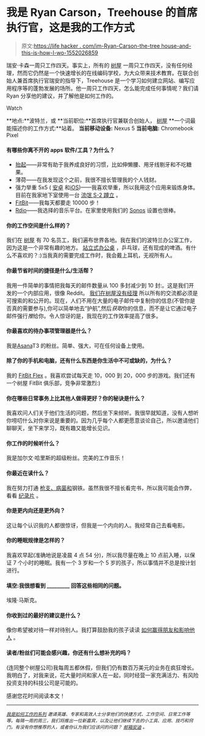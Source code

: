 # 我是 Ryan Carson，Treehouse 的首席执行官，这是我的工作方式

> 原文:[https://life hacker . com/im-Ryan-Carson-the-tree house-and-this-is-how-I-wo-1552026859](https://lifehacker.com/im-ryan-carson-ceo-of-treehouse-and-this-is-how-i-wo-1552026859)

瑞安·卡森一周只工作四天。事实上，所有的 [树屋](http://teamtreehouse.com/) 一周只工作四天，没有任何经理，然而它仍然是一个快速增长的在线编码学校，为大众带来技术教育。在联合创始人兼首席执行官瑞安的指导下，Treehouse 是一个学习如何建立网站、编写应用程序等的蓬勃发展的场所。他一周只工作四天，怎么能完成任何事情呢？我们请 Ryan 分享他的建议，并了解他是如何工作的。

Watch

**地点:**波特兰，或
**当前职位:**首席执行官兼联合创始人， [树屋](http://teamtreehouse.com)
**一个词最能描述你的工作方式:**站着。
**当前移动设备:** Nexus 5
**当前电脑:** Chromebook Pixel

#### **有哪些你离不开的 apps 软件/工具？为什么？**

*   [抬起](https://lift.do/)——非常有助于我养成良好的习惯，比如伸懒腰、用牙线剔牙和不吃糖果。
*   薄荷——在我发现这个之前，我很不擅长管理我的个人钱财。
*   强力举重 5x5 ( [安卓](https://play.google.com/store/apps/details?id=com.stronglifts.app) 和[iOS](https://itunes.apple.com/us/app/stronglifts/id488580022?mt=8))——我喜欢举重，所以我用这个应用来锻炼身体。目前在我家地下室使用一台 [流氓 S-2 蹲立](http://www.roguefitness.com/s2-squat-stand.php) 。
*   [FitBit](http://fitbit.com)——我每天都要走 10000 步！
*   [Rdio](http://rdio.com)——我选择的音乐平台。在家里使用我们的 [Sonos](http://sonos.com) 设置也很棒。

#### 你的工作空间是什么样的？

我们在 [树屋](http://teamtreehouse.com) 有 70 名员工，我们遍布世界各地。我在我们的波特兰办公室工作，因为这是一个非常有趣的地方。 [站立式办公桌](https://lifehacker.com/five-best-standing-desks-1528244287) ，乒乓球，还有现成的啤酒。有什么不喜欢的？:)当我真的需要完成工作时，我会戴上耳机，无视所有人。

#### 你最节省时间的捷径是什么/生活帮？

我用一件简单的事情把我每天的邮件数量从 100 多封减少到 10 封:。这是我们开发的一个内部应用，很像 Reddit。 [我们在树屋没有经理](http://ryancarson.com/post/61562761297/no-managers-why-we-removed-bosses-at-treehouse) 所以所有的交流都必须是可搜索的和公开的。现在，人们不用在大量的电子邮件中复制你的信息(不管你是否真的需要参与),你可以简单地去“护航”,然后*获取*你的信息，而不是让它通过电子邮件强行*推*给你。令人惊讶的是，我现在的工作效率提高了很多。

#### 你最喜欢的待办事项管理器是什么？

我是[Asana](https://lifehacker.com/we-are-the-founders-of-asana-and-this-is-the-story-beh-1536983895)T3 的粉丝。简单、强大，可在任何设备上使用。

#### 除了你的手机和电脑，还有什么东西是你生活中不可或缺的，为什么？

我的 [FitBit Flex](http://www.fitbit.com/flex) 。我喜欢尝试每天走 10，000 到 20，000 步的游戏。我们还有一个树屋 FitBit 俱乐部，竞争非常激烈:)

#### 你在哪些日常事务上比其他人做得更好？你的秘诀是什么？

我喜欢问人们关于他们生活的问题，然后坐下来倾听。我很早就知道，没有人想听你唠叨什么对你来说是重要的。因为几乎每个人都更愿意谈论自己，所以邀请他们聊聊天，坐下来学习，既有趣又能增长见识。

#### 你工作的时候听什么？

我是加尔文·哈里斯的超级粉丝。完美的工作音乐！

#### 你最近在读什么？

我在努力打通 [枪支、病菌和](http://www.amazon.com/Guns-Germs-Steel-Fates-Societies/dp/0393317552?asc_campaign=InlineText&asc_refurl=https://lifehacker.com/im-ryan-carson-ceo-of-treehouse-and-this-is-how-i-wo-1552026859&asc_source=&tag=kinjalifehackerlink-20)钢铁。虽然我很不擅长看完书，所以我可能会作弊，看看 [纪录片](http://www.pbs.org/gunsgermssteel/) 。

#### 你是更内向还是更外向？

这让每个认识我的人都很惊讶，但我是一个内向的人。我经常自己去看电影。

#### 你的睡眠规律是怎样的？

我喜欢早起(准确地说是凌晨 4 点 54 分)，所以我尽量在晚上 10 点前入睡，以保证 7 个小时的睡眠。我有一个 3 岁和一个 5 岁的孩子，所以事情并不总是按计划进行。

#### 填空:我很想看到 _________ 回答这些相同的问题。

埃隆·马斯克。

#### 你收到过的最好的建议是什么？

像你希望被对待一样对待别人。我打算鼓励我的孩子读读 [如何赢得朋友和影响他人](http://www.amazon.com/How-Win-Friends-Influence-People/dp/0671027034?asc_campaign=InlineText&asc_refurl=https://lifehacker.com/im-ryan-carson-ceo-of-treehouse-and-this-is-how-i-wo-1552026859&asc_source=&tag=kinjalifehackerlink-20) 。

#### 读者/粉丝们可能会感兴趣，你还有什么想补充的吗？

(连同整个树屋公司)我每周五都休假，但我们仍有数百万美元的业务在疯狂增长。我明白了，对我来说，花大量时间和家人在一起，同时经营一家充满活力、有风险投资支持的科技公司是可能的。

感谢您花时间阅读本文！

* * *

<small></small>*[<small>*我是如何工作的系列*</small>](http://lifehacker.com/how-i-work/) <small>*邀请英雄、专家和高效人士分享他们的快捷方式、工作空间、日常工作等等。每隔一周的周三，我们将推出一位新嘉宾，以及让他们继续下去的小工具、应用、技巧和窍门。有没有你想推荐的人，或者你认为我们应该问的问题？*</small> [<small>*邮箱安迪*</small>](mailto:andy@lifehacker.com) <small>*。*</small>*
